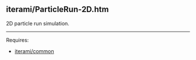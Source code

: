 iterami/ParticleRun-2D.htm
--------------------------

2D particle run simulation.

---

Requires:
* [iterami/common](https://github.com/iterami/common)
